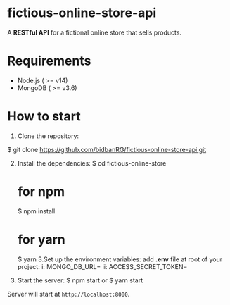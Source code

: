 # fictious-online-store-api
  A **RESTful API** for a fictional online store that sells products.

# Requirements
  - Node.js ( >= v14)
  - MongoDB ( >= v3.6)

# How to start
1. Clone the repository:

$ git clone https://github.com/bidbanRG/fictious-online-store-api.git

2. Install the dependencies:
   $ cd fictious-online-store
   # for npm
      $ npm install 
   # for yarn
      $ yarn 
3.Set up the environment variables:
    add **.env** file at root of your project:
    i: MONGO_DB_URL=<your-mongodb-connection-string>
   ii: ACCESS_SECRET_TOKEN=<your-jwt-secret-key>
    
4. Start the server:
   $ npm start
    or
   $ yarn start
  

Server will start at `http://localhost:8000`.
  
